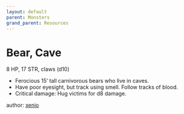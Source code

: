 ```yaml
---
layout: default
parent: Monsters
grand_parent: Resources
---
```


# Bear, Cave

8 HP, 17 STR, claws (d10)  

- Ferocious 15’ tall carnivorous bears who live in caves.  
- Have poor eyesight, but track using smell.   Follow tracks of blood.  
- Critical damage: Hug victims for d8 damage.  

author: [xenio](https://xenioinabottle.blogspot.com)
